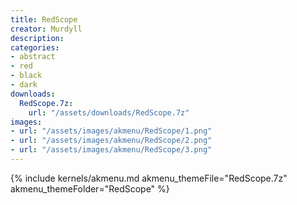 ```yaml
---
title: RedScope
creator: Murdyll
description: 
categories:
- abstract
- red
- black
- dark
downloads:
  RedScope.7z:
    url: "/assets/downloads/RedScope.7z"
images:
- url: "/assets/images/akmenu/RedScope/1.png"
- url: "/assets/images/akmenu/RedScope/2.png"
- url: "/assets/images/akmenu/RedScope/3.png"
---
```


{% include kernels/akmenu.md akmenu_themeFile="RedScope.7z" akmenu_themeFolder="RedScope" %}
